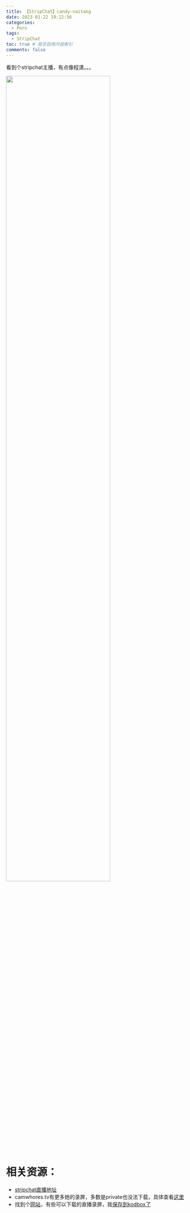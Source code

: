```yaml
---
title: 【StripChat】candy-naitang
date: 2023-01-22 19:12:56
categories:
  - Porn
tags:
  - StripChat
toc: true # 是否启用内容索引
comments: false
---
```

看到个stripchat主播，有点像程潇。。。
<div>
    <img src="http://google.hongkong.styuan990102.top:38219/?explorer/share/file&hash=44caNN50dNqFkLuTQjZCC2SR6CNlCp_LvjblbB_StAMM8rhlNAgEY1MYGZ105Tdsfuo" width="75%"/>
</div>

# 相关资源：
 - [stripchat直播地址](https://zh.stripchat.com/Candy-naitang/profile)
 - camwhores.tv有更多她的录屏，多数是private也没法下载，具体查看[这里](https://www.camwhores.tv/search/naitang/#search?asgtbndr=1)
 - 找到个[网站](https://www.showcamrips.com/model/en/candy-naitang/)，有些可以下载的直播录屏，我[保存到kodbox了](http://google.hongkong.styuan990102.top:38219/#s/87rxKbtQ)